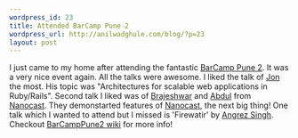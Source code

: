 ```yaml
--- 
wordpress_id: 23
title: Attended BarCamp Pune 2
wordpress_url: http://anilwadghule.com/blog/?p=23
layout: post
---
```

<p>I&nbsp;just came to my home after attending the&nbsp;fantastic <a href="http://barcamp.org/BarCampPune2">BarCamp Pune 2</a>. It was a very nice event again. All the talks were awesome. I liked the talk of <a href="http://www.jonathanboutelle.com/">Jon</a> the most.&nbsp;His topic was "Architectures for scalable web applications in Ruby/Rails". Second talk I liked was of <a href="http://www.brajeshwar.com/">Brajeshwar</a> and <a href="http://www.abdulqabiz.com/blog/">Abdul</a> from <a href="http://nanocast.com">Nanocast</a>. They demonstarted features of <a href="http://www.nanocast.com/">Nanocast</a>, the next big thing! One talk which I wanted to attend but I missed is 'Firewatir' by <a href="http://angrez.blogspot.com">Angrez Singh</a>. Checkout <a href="http://barcamp.org/BarCampPune2">BarCampPune2 wiki</a> for more info!</p>
